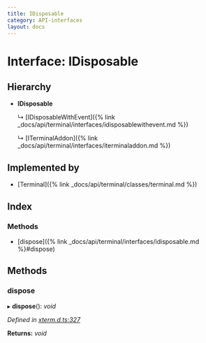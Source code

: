```yaml
---
title: IDisposable
category: API-interfaces
layout: docs
---
```



# Interface: IDisposable

## Hierarchy

* **IDisposable**

  ↳ [IDisposableWithEvent]({% link _docs/api/terminal/interfaces/idisposablewithevent.md %})

  ↳ [ITerminalAddon]({% link _docs/api/terminal/interfaces/iterminaladdon.md %})

## Implemented by

* [Terminal]({% link _docs/api/terminal/classes/terminal.md %})

## Index

### Methods

* [dispose]({% link _docs/api/terminal/interfaces/idisposable.md %}#dispose)

## Methods

###  dispose

▸ **dispose**(): *void*

*Defined in [xterm.d.ts:327](https://github.com/xtermjs/xterm.js/blob/5.0.0/typings/xterm.d.ts#L327)*

**Returns:** *void*
